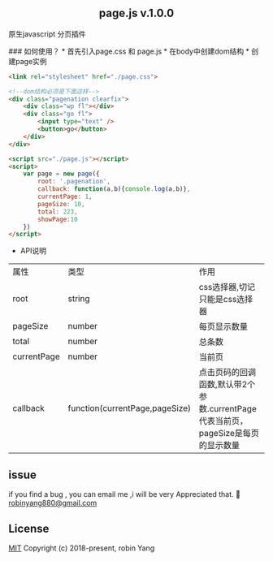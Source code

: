 
<h2 align="center"> page.js v.1.0.0  </h2>
<p>原生javascript 分页插件</p>
### 如何使用？
* 首先引入page.css 和 page.js
* 在body中创建dom结构
* 创建page实例

``` html
<link rel="stylesheet" href="./page.css">

<!--dom结构必须是下面这样-->
<div class="pagenation clearfix">
    <div class="wp fl"></div>
    <div class="go fl">
        <input type="text" />
        <button>go</button>
    </div>
</div>

<script src="./page.js"></script>
<script>
    var page = new page({
        root: '.pagenation',
        callback: function(a,b){console.log(a,b)},
        currentPage: 1,
        pageSize: 10,
        total: 223,
        showPage:10
    })
</script>
```

- API说明
<table>
    <tr>
        <td>属性</td>
        <td>类型</td>
        <td>作用</td>
    </tr>
    <tr>
        <td>root</td>
        <td> string</td>
        <td>css选择器,切记 只能是css选择器</td>
    </tr>
     <tr>
        <td>pageSize</td>
        <td>number</td>
        <td>每页显示数量</td>
    </tr>
    <tr>
        <td>total</td>
        <td>number</td>
        <td>总条数</td>
    </tr>
     <tr>
        <td>currentPage</td>
        <td>number</td>
        <td>当前页</td>
    </tr>
    <tr>
        <td>callback</td>
        <td>function(currentPage,pageSize)</td>
        <td>点击页码的回调函数,默认带2个参数.currentPage代表当前页，pageSize是每页的显示数量</td>
    </tr>
</table>

## issue 
if you find a bug , you can email me ,i will be very Appreciated that. 
:e-mail: robinyang880@gmail.com

## License
[MIT](http://opensource.org/licenses/MIT)
Copyright (c) 2018-present, robin Yang


